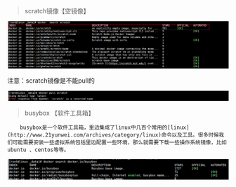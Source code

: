 > scratch镜像【空镜像】           

![search scratch镜像](./images/docker-search-scratch.png)

注意：scratch镜像是不能pull的

![scratch镜像不允许pull](./images/scratch-not-allow-pull.png)

> busybox 【软件工具箱】

 		busybox是一个软件工具箱，里边集成了linux中几百个常用的[linux](http://www.21yunwei.com/archives/category/linux)命令以及工具。很多时候我们可能需要安装一些虚拟系统包括里边配置一些环境，那么就需要下载一些操作系统镜像，比如ubuntu 、centos等等。 

![image-20191126231406653](./images/buysbox-image.png)

